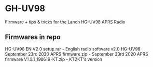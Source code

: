 # GH-UV98
Firmware + tips &amp; tricks for the Lanch HG-UV98 APRS Radio

## Firmwares in repo
HG-UV98 EN V2.0 setup.rar - English radio software v2.0
HG-UV98 September 23rd 2020 APRS firmware.zip - September 23rd 2020 APRS firmware
V1.0.1_190619-KT.zip - KT2KT's version
